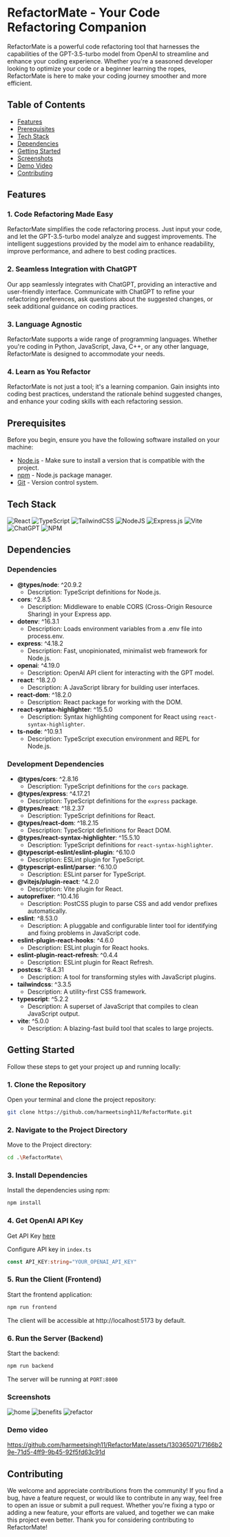 # RefactorMate - Your Code Refactoring Companion

RefactorMate is a powerful code refactoring tool that harnesses the capabilities of the GPT-3.5-turbo model from OpenAI to streamline and enhance your coding experience. Whether you're a seasoned developer looking to optimize your code or a beginner learning the ropes, RefactorMate is here to make your coding journey smoother and more efficient.

## Table of Contents

- [Features](#features)
- [Prerequisites](#prerequisites)
- [Tech Stack](#tech-stack)
- [Dependencies](#dependencies) 
- [Getting Started](#getting-started)
- [Screenshots](#screenshots)
- [Demo Video](#demo-video)
- [Contributing](#contributing)



## Features

### 1. Code Refactoring Made Easy

RefactorMate simplifies the code refactoring process. Just input your code, and let the GPT-3.5-turbo model analyze and suggest improvements. The intelligent suggestions provided by the model aim to enhance readability, improve performance, and adhere to best coding practices.

### 2. Seamless Integration with ChatGPT

Our app seamlessly integrates with ChatGPT, providing an interactive and user-friendly interface. Communicate with ChatGPT to refine your refactoring preferences, ask questions about the suggested changes, or seek additional guidance on coding practices.

### 3. Language Agnostic

RefactorMate supports a wide range of programming languages. Whether you're coding in Python, JavaScript, Java, C++, or any other language, RefactorMate is designed to accommodate your needs.

### 4. Learn as You Refactor

RefactorMate is not just a tool; it's a learning companion. Gain insights into coding best practices, understand the rationale behind suggested changes, and enhance your coding skills with each refactoring session.


## Prerequisites

Before you begin, ensure you have the following software installed on your machine:

- [Node.js](https://nodejs.org/) - Make sure to install a version that is compatible with the project.
- [npm](https://www.npmjs.com/) - Node.js package manager.
- [Git](https://git-scm.com/) - Version control system.
  
## Tech Stack
![React](https://img.shields.io/badge/react-%2320232a.svg?style=for-the-badge&logo=react&logoColor=%2361DAFB)
![TypeScript](https://img.shields.io/badge/typescript-%23007ACC.svg?style=for-the-badge&logo=typescript&logoColor=white)
![TailwindCSS](https://img.shields.io/badge/tailwindcss-%2338B2AC.svg?style=for-the-badge&logo=tailwind-css&logoColor=white)
![NodeJS](https://img.shields.io/badge/node.js-6DA55F?style=for-the-badge&logo=node.js&logoColor=white)
![Express.js](https://img.shields.io/badge/express.js-%23404d59.svg?style=for-the-badge&logo=express&logoColor=%2361DAFB)
![Vite](https://img.shields.io/badge/vite-%23646CFF.svg?style=for-the-badge&logo=vite&logoColor=white)
![ChatGPT](https://img.shields.io/badge/chatGPT-74aa9c?style=for-the-badge&logo=openai&logoColor=white)
![NPM](https://img.shields.io/badge/NPM-%23CB3837.svg?style=for-the-badge&logo=npm&logoColor=white)

## Dependencies

### Dependencies

- **@types/node**: ^20.9.2
  - Description: TypeScript definitions for Node.js.
- **cors**: ^2.8.5
  - Description: Middleware to enable CORS (Cross-Origin Resource Sharing) in your Express app.
- **dotenv**: ^16.3.1
  - Description: Loads environment variables from a .env file into process.env.
- **express**: ^4.18.2
  - Description: Fast, unopinionated, minimalist web framework for Node.js.
- **openai**: ^4.19.0
  - Description: OpenAI API client for interacting with the GPT model.
- **react**: ^18.2.0
  - Description: A JavaScript library for building user interfaces.
- **react-dom**: ^18.2.0
  - Description: React package for working with the DOM.
- **react-syntax-highlighter**: ^15.5.0
  - Description: Syntax highlighting component for React using `react-syntax-highlighter`.
- **ts-node**: ^10.9.1
  - Description: TypeScript execution environment and REPL for Node.js.

### Development Dependencies

- **@types/cors**: ^2.8.16
  - Description: TypeScript definitions for the `cors` package.
- **@types/express**: ^4.17.21
  - Description: TypeScript definitions for the `express` package.
- **@types/react**: ^18.2.37
  - Description: TypeScript definitions for React.
- **@types/react-dom**: ^18.2.15
  - Description: TypeScript definitions for React DOM.
- **@types/react-syntax-highlighter**: ^15.5.10
  - Description: TypeScript definitions for `react-syntax-highlighter`.
- **@typescript-eslint/eslint-plugin**: ^6.10.0
  - Description: ESLint plugin for TypeScript.
- **@typescript-eslint/parser**: ^6.10.0
  - Description: ESLint parser for TypeScript.
- **@vitejs/plugin-react**: ^4.2.0
  - Description: Vite plugin for React.
- **autoprefixer**: ^10.4.16
  - Description: PostCSS plugin to parse CSS and add vendor prefixes automatically.
- **eslint**: ^8.53.0
  - Description: A pluggable and configurable linter tool for identifying and fixing problems in JavaScript code.
- **eslint-plugin-react-hooks**: ^4.6.0
  - Description: ESLint plugin for React hooks.
- **eslint-plugin-react-refresh**: ^0.4.4
  - Description: ESLint plugin for React Refresh.
- **postcss**: ^8.4.31
  - Description: A tool for transforming styles with JavaScript plugins.
- **tailwindcss**: ^3.3.5
  - Description: A utility-first CSS framework.
- **typescript**: ^5.2.2
  - Description: A superset of JavaScript that compiles to clean JavaScript output.
- **vite**: ^5.0.0
  - Description: A blazing-fast build tool that scales to large projects.


## Getting Started

Follow these steps to get your project up and running locally:

### 1. Clone the Repository

Open your terminal and clone the project repository:

```bash
git clone https://github.com/harmeetsingh11/RefactorMate.git
```
### 2. Navigate to the Project Directory
Move to the Project directory:

```bash
cd .\RefactorMate\
```

### 3. Install Dependencies
Install the dependencies using npm:

```bash
npm install
```
### 4. Get OpenAI API Key

Get API Key [here](https://openai.com/product)

Configure API key in `index.ts` 

```ts
const API_KEY:string="YOUR_OPENAI_API_KEY"
```

### 5. Run the Client (Frontend)
Start the frontend application:

```bash
npm run frontend
```
The client will be accessible at http://localhost:5173 by default.

### 6. Run the Server (Backend)
Start the backend:

```bash
npm run backend
```
The server will be running at `PORT:8000`

### Screenshots

![home](public/screenshots/home.png)
![benefits](public/screenshots/benefits.png)
![refactor](public/screenshots/Refactor.png)

### Demo video



https://github.com/harmeetsingh11/RefactorMate/assets/130365071/7166b29e-71d5-4ff9-9b45-92f5fd63c91d



## Contributing

We welcome and appreciate contributions from the community! If you find a bug, have a feature request, or would like to contribute in any way, feel free to open an issue or submit a pull request. Whether you're fixing a typo or adding a new feature, your efforts are valued, and together we can make this project even better. Thank you for considering contributing to RefactorMate!
